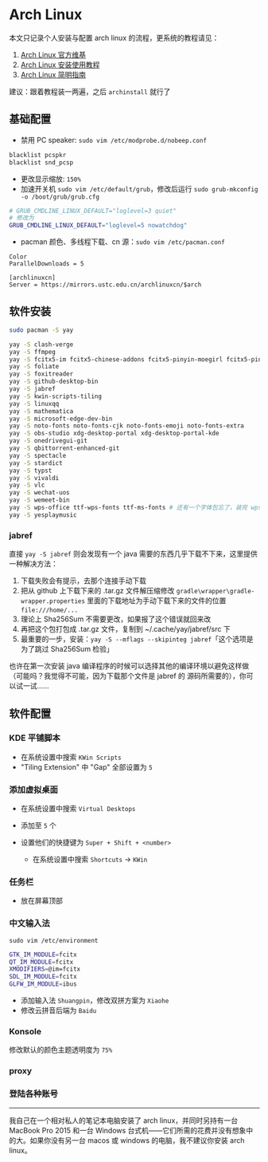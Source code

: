 # Arch Linux

本文只记录个人安装与配置 arch linux 的流程，更系统的教程请见：

1. [Arch Linux 官方维基](https://wiki.archlinux.org/)
2. [Arch Linux 安装使用教程](https://archlinuxstudio.github.io/ArchLinuxTutorial/#/)
3. [Arch Linux 简明指南](https://arch.icekylin.online)

建议：跟着教程装一两遍，之后 `archinstall` 就行了

## 基础配置

- 禁用 PC speaker: `sudo vim /etc/modprobe.d/nobeep.conf`
```bash
blacklist pcspkr
blacklist snd_pcsp
```
- 更改显示缩放: `150%`
- 加速开关机 `sudo vim /etc/default/grub`，修改后运行 `sudo grub-mkconfig -o /boot/grub/grub.cfg`
```bash
# GRUB_CMDLINE_LINUX_DEFAULT="loglevel=3 quiet"
# 修改为
GRUB_CMDLINE_LINUX_DEFAULT="loglevel=5 nowatchdog"
```
- pacman 颜色、多线程下载、cn 源：`sudo vim /etc/pacman.conf`
```
Color
ParallelDownloads = 5

[archlinuxcn]
Server = https://mirrors.ustc.edu.cn/archlinuxcn/$arch
```

## 软件安装

```bash
sudo pacman -S yay

yay -S clash-verge
yay -S ffmpeg
yay -S fcitx5-im fcitx5-chinese-addons fcitx5-pinyin-moegirl fcitx5-pinyin-zhwiki fcitx5-pinyin-custom-pinyin-dictionary
yay -S foliate
yay -S foxitreader
yay -S github-desktop-bin
yay -S jabref
yay -S kwin-scripts-tiling
yay -S linuxqq
yay -S mathematica
yay -S microsoft-edge-dev-bin
yay -S noto-fonts noto-fonts-cjk noto-fonts-emoji noto-fonts-extra
yay -S obs-studio xdg-desktop-portal xdg-desktop-portal-kde
yay -S onedrivegui-git
yay -S qbittorrent-enhanced-git
yay -S spectacle
yay -S stardict
yay -S typst
yay -S vivaldi
yay -S vlc
yay -S wechat-uos
yay -S wemeet-bin
yay -S wps-office ttf-wps-fonts ttf-ms-fonts # 还有一个字体包忘了，装完 wps-office 有提示
yay -S yesplaymusic
```

### jabref

直接 `yay -S jabref` 则会发现有一个 java 需要的东西几乎下载不下来，这里提供一种解决方法：

1. 下载失败会有提示，去那个连接手动下载
2. 把从 github 上下载下来的 .tar.gz 文件解压缩修改 `gradle\wrapper\gradle-wrapper.properties` 里面的下载地址为手动下载下来的文件的位置 `file:///home/...`
3. 理论上 Sha256Sum 不需要更改，如果报了这个错误就回来改
4. 再把这个包打包成 .tar.gz 文件，复制到 ~/.cache/yay/jabref/src 下
5. 最重要的一步，安装：`yay -S --mflags --skipinteg jabref`「这个选项是为了跳过 Sha256Sum 检验」

也许在第一次安装 java 编译程序的时候可以选择其他的编译环境以避免这样做（可能吗？我觉得不可能，因为下载那个文件是 jabref 的 源码所需要的），你可以试一试……

## 软件配置

### KDE 平铺脚本

- 在系统设置中搜索 `KWin Scripts`
- "Tiling Extension" 中 "Gap" 全部设置为 `5`

### 添加虚拟桌面

- 在系统设置中搜索 `Virtual Desktops`
- 添加至 `5` 个
- 设置他们的快捷键为 `Super + Shift + <number>`
  
  - 在系统设置中搜索 `Shortcuts` -> `KWin`

### 任务栏

- 放在屏幕顶部

### 中文输入法

`sudo vim /etc/environment`

```bash
GTK_IM_MODULE=fcitx
QT_IM_MODULE=fcitx
XMODIFIERS=@im=fcitx
SDL_IM_MODULE=fcitx
GLFW_IM_MODULE=ibus
```

- 添加输入法 `Shuangpin`，修改双拼方案为 `Xiaohe`
- 修改云拼音后端为 `Baidu`

### Konsole

修改默认的颜色主题透明度为 `75%`

### proxy

### 登陆各种账号

---

我自己在一个相对私人的笔记本电脑安装了 arch linux，并同时另持有一台 MacBook Pro 2015 和一台 Windows 台式机——它们所需的花费并没有想象中的大。如果你没有另一台 macos 或 windows 的电脑，我不建议你安装 arch linux。
